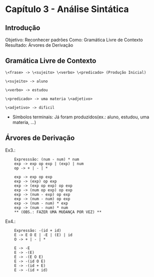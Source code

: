 # Capítulo 3 - Análise Sintática

## Introdução
Objetivo: Reconhecer padrões
Como: Gramática Livre de Contexto
Resultado: Árvores de Derivação

## Gramática Livre de Contexto
    \<frase> -> \<sujeito> \<verbo> \<predicado> (Produção Inicial)

    \<sujeito> -> aluno

    \<verbo> -> estudou

    \<predicado> -> uma materia \<adjetivo>

    \<adjetivo> -> dificil

- Símbolos terminais: Já foram produzidos(ex.: aluno, estudou, uma materia, ...)

## Árvores de Derivação
Ex3.:

        Expresssão: (num - num) * num
        exp -> exp op exp | (exp) | num
        op -> + | - | *

        exp -> exp op exp
        exp -> (exp) op exp
        exp -> (exp op exp) op exp
        exp -> (num op exp) op exp
        exp -> (num - exp) op exp
        exp -> (num - num) op exp
        exp -> (num - num) * exp
        exp -> (num - num) * num
        ** (OBS.: FAZER UMA MUDANÇA POR VEZ) **

Ex4.:

        Expressão: -(id + id)
        E -> E O E | -E | (E) | id
        O -> + | - | *

        E -> -E
        E -> -(E)
        E -> -(E O E)
        E -> -(id O E)
        E -> -(id + E)
        E -> -(id + id)